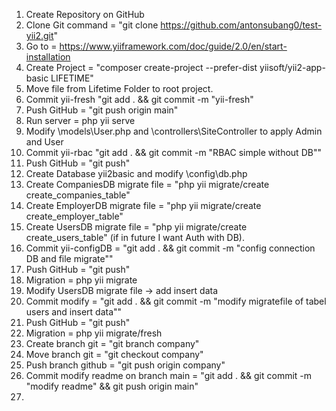 1. Create Repository on GitHub
2. Clone Git command = "git clone https://github.com/antonsubang0/test-yii2.git"
3. Go to = https://www.yiiframework.com/doc/guide/2.0/en/start-installation
4. Create Project = "composer create-project --prefer-dist yiisoft/yii2-app-basic LIFETIME"
5. Move file from Lifetime Folder to root project.
6. Commit yii-fresh "git add . && git commit -m "yii-fresh"
7. Push GitHub = "git push origin main"
8. Run server = php yii serve
9. Modify \models\User.php and \controllers\SiteController to apply Admin and User
10. Commit yii-rbac "git add . && git commit -m "RBAC simple without DB""
11. Push GitHub = "git push"
12. Create Database yii2basic and modify \config\db.php
13. Create CompaniesDB migrate file = "php yii migrate/create create_companies_table"
14. Create EmployerDB migrate file = "php yii migrate/create create_employer_table"
15. Create UsersDB migrate file = "php yii migrate/create create_users_table" (if in future I want Auth with DB).
16. Commit yii-configDB = "git add . && git commit -m "config connection DB and file migrate""
17. Push GitHub = "git push"
18. Migration = php yii migrate
19. Modify UsersDB migrate file -> add insert data
20. Commit modify = "git add . && git commit -m "modify migratefile of tabel users and insert data""
21. Push GitHub = "git push"
22. Migration = php yii migrate/fresh
23. Create branch git = "git branch company"
24. Move branch git = "git checkout company"
25. Push branch github = "git push origin company"
26. Commit modify readme on branch main = "git add . && git commit -m "modify readme" && git push origin main"
27.
